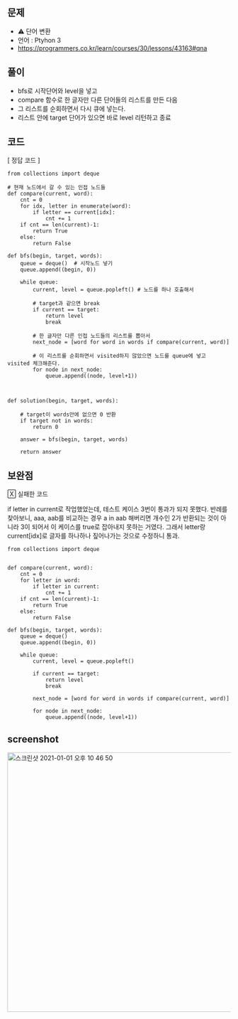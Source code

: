 ## 문제
- ⚠️ 단어 변환
- 언어 : Ptyhon 3
- https://programmers.co.kr/learn/courses/30/lessons/43163#qna


## 풀이
- bfs로 시작단어와 level을 넣고 
- compare 함수로 한 글자만 다른 단어들의 리스트를 만든 다음
- 그 리스트를 순회하면서 다시 큐에 넣는다.
- 리스트 안에 target 단어가 있으면 바로 level 리턴하고 종료

## 코드

[ 정답 코드 ]
```
from collections import deque

# 현재 노드에서 갈 수 있는 인접 노드들
def compare(current, word):
    cnt = 0
    for idx, letter in enumerate(word):
        if letter == current[idx]:
            cnt += 1
    if cnt == len(current)-1:
        return True
    else:
        return False
    
def bfs(begin, target, words):
    queue = deque()  # 시작노드 넣기
    queue.append((begin, 0))
                 
    while queue:
        current, level = queue.popleft() # 노드를 하나 호출해서

        # target과 같으면 break
        if current == target:
            return level
            break

        # 한 글자만 다른 인접 노드들의 리스트를 뽑아서
        next_node = [word for word in words if compare(current, word)]

        # 이 리스트를 순회하면서 visited하지 않았으면 노드를 queue에 넣고 visited 체크해준다.
        for node in next_node:
            queue.append((node, level+1))
            

    
def solution(begin, target, words):
                 
    # target이 words안에 없으면 0 반환
    if target not in words:
        return 0
    
    answer = bfs(begin, target, words)
    
    return answer
```

## 보완점


🅇 실패한 코드

if letter in current로 작업했었는데, 테스트 케이스 3번이 통과가 되지 못했다. 반례를 찾아보니,
aaa, aab를 비교하는 경우 a in aab 해버리면 개수인 2가 반환되는 것이 아니라 3이 되어서 이 케이스를 true로 잡아내지 못하는 거였다.
그래서 letter랑 current[idx]로 글자를 하나하나 짚어나가는 것으로 수정하니 통과.

```
from collections import deque


def compare(current, word):
    cnt = 0
    for letter in word:
        if letter in current:
            cnt += 1
    if cnt == len(current)-1:
        return True
    else:
        return False
    
def bfs(begin, target, words):
    queue = deque()
    queue.append((begin, 0))
                 
    while queue:
        current, level = queue.popleft()

        if current == target:
            return level
            break

        next_node = [word for word in words if compare(current, word)]

        for node in next_node:
            queue.append((node, level+1))

```


## screenshot

<img width="584" alt="스크린샷 2021-01-01 오후 10 46 50" src="https://user-images.githubusercontent.com/35520314/103439799-77d7f300-4c83-11eb-825c-7951fc49a85b.png">



